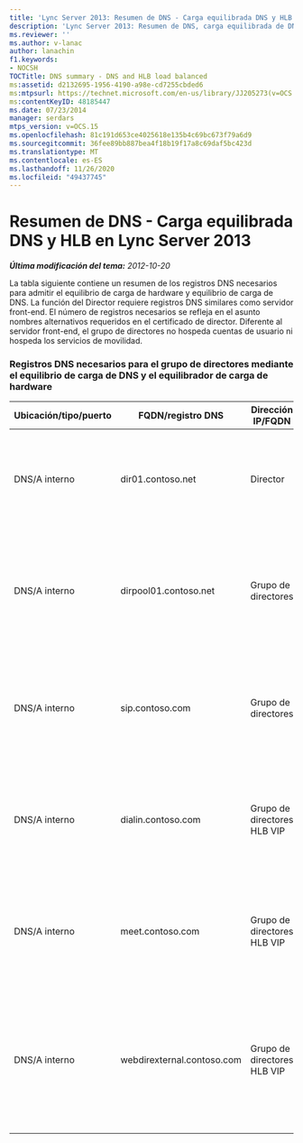 ```yaml
---
title: 'Lync Server 2013: Resumen de DNS - Carga equilibrada DNS y HLB'
description: 'Lync Server 2013: Resumen de DNS, carga equilibrada de DNS y HLB.'
ms.reviewer: ''
ms.author: v-lanac
author: lanachin
f1.keywords:
- NOCSH
TOCTitle: DNS summary - DNS and HLB load balanced
ms:assetid: d2132695-1956-4190-a98e-cd7255cbded6
ms:mtpsurl: https://technet.microsoft.com/en-us/library/JJ205273(v=OCS.15)
ms:contentKeyID: 48185447
ms.date: 07/23/2014
manager: serdars
mtps_version: v=OCS.15
ms.openlocfilehash: 81c191d653ce4025618e135b4c69bc673f79a6d9
ms.sourcegitcommit: 36fee89bb887bea4f18b19f17a8c69daf5bc423d
ms.translationtype: MT
ms.contentlocale: es-ES
ms.lasthandoff: 11/26/2020
ms.locfileid: "49437745"
---
```

# <a name="dns-summary---dns-and-hlb-load-balanced-in-lync-server-2013"></a>Resumen de DNS - Carga equilibrada DNS y HLB en Lync Server 2013

<div data-xmlns="http://www.w3.org/1999/xhtml">

<div class="topic" data-xmlns="http://www.w3.org/1999/xhtml" data-msxsl="urn:schemas-microsoft-com:xslt" data-cs="https://msdn.microsoft.com/">

<div data-asp="https://msdn2.microsoft.com/asp">



</div>

<div id="mainSection">

<div id="mainBody">

<span> </span>

_**Última modificación del tema:** 2012-10-20_

La tabla siguiente contiene un resumen de los registros DNS necesarios para admitir el equilibrio de carga de hardware y equilibrio de carga de DNS. La función del Director requiere registros DNS similares como servidor front-end. El número de registros necesarios se refleja en el asunto nombres alternativos requeridos en el certificado de director. Diferente al servidor front-end, el grupo de directores no hospeda cuentas de usuario ni hospeda los servicios de movilidad.

### <a name="dns-records-required-for-the-director-pool-using-dns-load-balancing-and-hardware-load-balancer"></a>Registros DNS necesarios para el grupo de directores mediante el equilibrio de carga de DNS y el equilibrador de carga de hardware

<table>
<colgroup>
<col style="width: 25%" />
<col style="width: 25%" />
<col style="width: 25%" />
<col style="width: 25%" />
</colgroup>
<thead>
<tr class="header">
<th>Ubicación/tipo/puerto</th>
<th>FQDN/registro DNS</th>
<th>Dirección IP/FQDN</th>
<th>Se asigna a/comentarios</th>
</tr>
</thead>
<tbody>
<tr class="odd">
<td><p>DNS/A interno</p></td>
<td><p>dir01.contoso.net</p></td>
<td><p>Director</p></td>
<td><p>Registro de host de Director usado para la replicación y el servidor a servidor</p></td>
</tr>
<tr class="even">
<td><p>DNS/A interno</p></td>
<td><p>dirpool01.contoso.net</p></td>
<td><p>Grupo de directores</p></td>
<td><p>Registro de host para el grupo de directores de carga equilibrada de DNS para servidor a servidor</p></td>
</tr>
<tr class="odd">
<td><p>DNS/A interno</p></td>
<td><p>sip.contoso.com</p></td>
<td><p>Grupo de directores</p></td>
<td><p>Protocolo de inicio de sesión (SIP) entrante de la interfaz interna del servidor perimetral</p></td>
</tr>
<tr class="even">
<td><p>DNS/A interno</p></td>
<td><p>dialin.contoso.com</p></td>
<td><p>Grupo de directores HLB VIP</p></td>
<td><p>Equilibrio de carga de hardware publicado servicios Web de marcado desde proxy inverso</p></td>
</tr>
<tr class="odd">
<td><p>DNS/A interno</p></td>
<td><p>meet.contoso.com</p></td>
<td><p>Grupo de directores HLB VIP</p></td>
<td><p>El equilibrio de carga de hardware publicado cumple con los servicios web del proxy inverso</p></td>
</tr>
<tr class="even">
<td><p>DNS/A interno</p></td>
<td><p>webdirexternal.contoso.com</p></td>
<td><p>Grupo de directores HLB VIP</p></td>
<td><p>Equilibrio de carga de hardware publicado y definido por el vale Web de proxy inverso servicios web externos para el grupo de directores</p></td>
</tr>
</tbody>
</table>


</div>

<span> </span>

</div>

</div>

</div>

